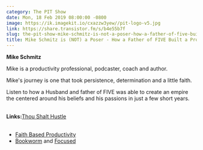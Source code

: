 ```yaml
---
category: The PIT Show
date: Mon, 18 Feb 2019 08:00:00 -0800
image: https://ik.imagekit.io/cxazzw3yew//pit-logo-v5.jpg
link: https://share.transistor.fm/s/b4e55b7f
slug: the-pit-show-mike-schmitz-is-not-a-poser-how-a-father-of-five-built-a-productivity-empire
title: Mike Schmitz is (NOT) a Poser - How a Father of FIVE Built a Productivity Empire
---
```


<p><b>Mike Schmitz</b></p><p>Mike is a productivity professional, podcaster, coach and author.</p><p>Mike's journey is one that took persistence, determination and a little faith.</p><p>Listen to how a Husband and father of FIVE was able to create an empire the centered around his beliefs and his passions in just a few short years.</p><p><strong><br />Links:</strong><a href="https://amzn.to/2EeYzJs">Thou Shalt Hustle</a><strong><br /></strong><br /></p><ul>
<li><a href="https://faithbasedproductivity.com/">Faith Based Productivity</a></li>
<li>
<a href="https://bookworm.fm/">Bookworm</a> and <a href="https://www.relay.fm/focused">Focused</a>
</li>
</ul><p><br /></p>